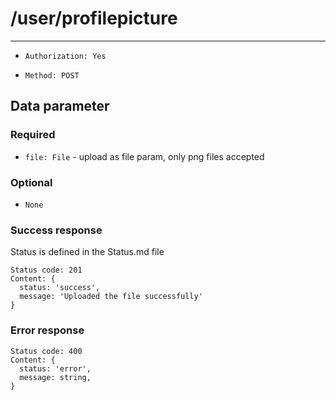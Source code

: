 # /user/profilepicture

---

- `Authorization: Yes`

- `Method: POST`

## Data parameter

### Required

- `file: File` - upload as file param, only png files accepted

### Optional

- `None`

### Success response

Status is defined in the Status.md file

```
Status code: 201
Content: {
  status: 'success',
  message: 'Uploaded the file successfully'
}
```

### Error response

```
Status code: 400
Content: {
  status: 'error',
  message: string,
}
```
